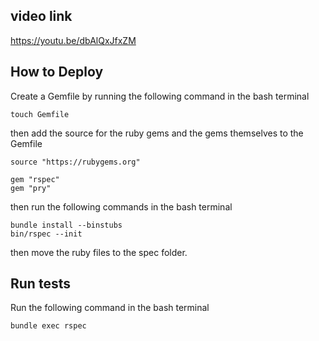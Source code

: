 ## video link
https://youtu.be/dbAlQxJfxZM

## How to Deploy
Create a Gemfile by running the following command in the bash terminal
```
touch Gemfile
```

then add the source for the ruby gems and the gems themselves to the Gemfile

```
source "https://rubygems.org"

gem "rspec"
gem "pry"
```

then run the following commands in the bash terminal

```
bundle install --binstubs
bin/rspec --init
```

then move the ruby files to the spec folder.

## Run tests
Run the following command in the bash terminal
```
bundle exec rspec
```